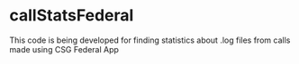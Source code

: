 # callStatsFederal
This code is being developed for finding statistics about .log files from calls made using CSG Federal App
